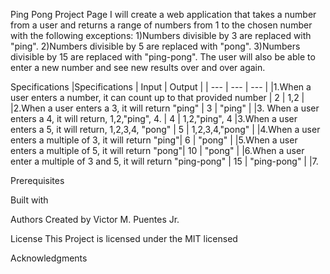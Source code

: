 Ping Pong Project Page
I will create a web application that takes a number from a user and returns a range of numbers from 1 to the chosen number with the following exceptions:
1)Numbers divisible by 3 are replaced with "ping".
2)Numbers divisible by 5 are replaced with "pong".
3)Numbers divisible by 15 are replaced with "ping-pong".
The user will also be able to enter a new number and see new results over and over again.

Specifications
|Specifications | Input | Output  |
| --- | --- | --- |
|1.When a user enters a number, it can count up to that provided number | 2 | 1,2 |
|2.When a user enters a 3, it will return "ping" | 3  | "ping"  |
|3. When a user enters a 4, it will return, 1,2,"ping", 4. | 4 | 1,2,"ping", 4
|3.When a user enters a 5, it will return, 1,2,3,4, "pong" | 5  | 1,2,3,4,"pong"  |
|4.When a user enters a multiple of 3, it will return "ping"| 6 | "pong" |
|5.When a user enters a multiple of 5, it will return "pong"| 10 | "pong" |
|6.When a user enter a multiple of 3 and 5, it will return "ping-pong" | 15 | "ping-pong" |
|7.


Prerequisites

Built with

Authors
Created by Victor M. Puentes Jr.

License
This Project is licensed under the MIT licensed

Acknowledgments
